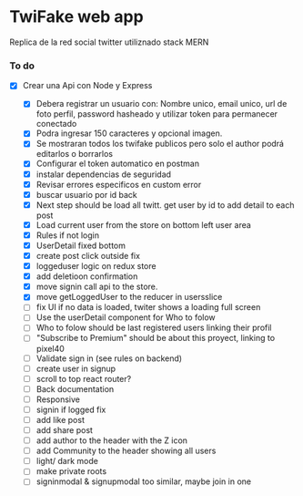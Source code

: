 # TwiFake web app

Replica de la red social twitter utiliznado stack MERN

### To do

- [x] Crear una Api con Node y Express

  - [x] Debera registrar un usuario con: Nombre unico, email unico, url de foto perfil, password hasheado y utilizar token para permanecer conectado
  - [x] Podra ingresar 150 caracteres y opcional imagen.
  - [x] Se mostraran todos los twifake publicos pero solo el author podrá editarlos o borrarlos
  - [x] Configurar el token automatico en postman
  - [x] instalar dependencias de seguridad
  - [x] Revisar errores especificos en custom error
  - [x] buscar usuario por id back
  - [x] Next step should be load all twitt. get user by id to add detail to each post
  - [x] Load current user from the store on bottom left user area
  - [x] Rules if not login
  - [x] UserDetail fixed bottom
  - [x] create post click outside fix
  - [x] loggeduser logic on redux store
  - [x] add deletioon confirmation
  - [x] move signin call api to the store.
  - [x] move getLoggedUser to the reducer in usersslice
  - [ ] fix UI if no data is loaded, twiter shows a loading full screen
  - [ ] Use the userDetail component for Who to folow
  - [ ] Who to folow should be last registered users linking their profil
  - [ ] "Subscribe to Premium" should be about this proyect, linking to pixel40
  - [ ] Validate sign in (see rules on backend)
  - [ ] create user in signup
  - [ ] scroll to top react router?
  - [ ] Back documentation
  - [ ] Responsive
  - [ ] signin if logged fix
  - [ ] add like post
  - [ ] add share post
  - [ ] add author to the header with the Z icon
  - [ ] add Community to the header showing all users
  - [ ] light/ dark mode
  - [ ] make private roots
  - [ ] signinmodal & signupmodal too similar, maybe join in one
